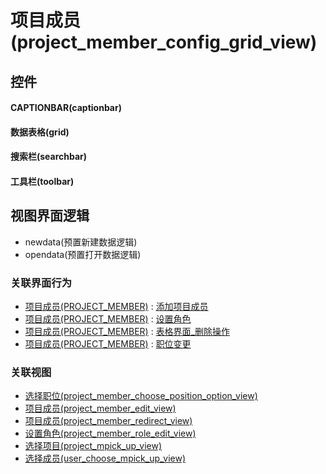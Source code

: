# 项目成员(project_member_config_grid_view)  <!-- {docsify-ignore-all} -->



## 控件
#### CAPTIONBAR(captionbar)
#### 数据表格(grid)
#### 搜索栏(searchbar)
#### 工具栏(toolbar)

## 视图界面逻辑
  * newdata(预置新建数据逻辑)
  * opendata(预置打开数据逻辑)


### 关联界面行为
  * [项目成员(PROJECT_MEMBER)](module/ProjMgmt/project_member) : [添加项目成员](module/ProjMgmt/project_member#界面行为)
  * [项目成员(PROJECT_MEMBER)](module/ProjMgmt/project_member) : [设置角色](module/ProjMgmt/project_member#界面行为)
  * [项目成员(PROJECT_MEMBER)](module/ProjMgmt/project_member) : [表格界面_删除操作](module/ProjMgmt/project_member#界面行为)
  * [项目成员(PROJECT_MEMBER)](module/ProjMgmt/project_member) : [职位变更](module/ProjMgmt/project_member#界面行为)

### 关联视图
  * [选择职位(project_member_choose_position_option_view)](app/view/project_member_choose_position_option_view)
  * [项目成员(project_member_edit_view)](app/view/project_member_edit_view)
  * [项目成员(project_member_redirect_view)](app/view/project_member_redirect_view)
  * [设置角色(project_member_role_edit_view)](app/view/project_member_role_edit_view)
  * [选择项目(project_mpick_up_view)](app/view/project_mpick_up_view)
  * [选择成员(user_choose_mpick_up_view)](app/view/user_choose_mpick_up_view)

<script>
 const { createApp } = Vue
  createApp({
    data() {
      return {

      }
    }
  }).use(ElementPlus).mount('#app')
</script>